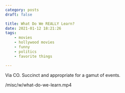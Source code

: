 ```yaml
---
category: posts
draft: false

title: What Do We REALLY Learn?
date: 2021-01-12 18:21:26
tags:
    - movies
    - hollywood movies
    - funny
    - politics
    - favorite things

---
```


Via CO. Succinct and appropriate for a gamut of events.

/misc/w/what-do-we-learn.mp4
